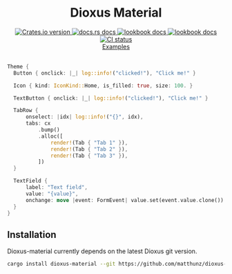 <div align="center">
<h1>Dioxus Material</h1>
 <a href="https://crates.io/crates/dioxus-material">
    <img src="https://img.shields.io/crates/v/dioxus-material?style=flat-square"
    alt="Crates.io version" />
  </a>
  <a href="https://docs.rs/dioxus-material/latest/dioxus_material/">
    <img src="https://img.shields.io/badge/docs-stable-blue.svg?style=flat-square"
      alt="docs.rs docs" />
  </a>
  <a href="https://dioxus-material.netlify.app/dioxus_material/">
    <img src="https://img.shields.io/badge/docs-nightly-blue.svg?style=flat-square"
      alt="lookbook docs" />
  </a>
  <a href="https://matthunz.github.io/">
    <img src="https://img.shields.io/badge/lookbook%20%F0%9F%91%80-purple"
      alt="lookbook docs" />
  </a>
   <a href="https://github.com/matthunz/dioxus-material/actions">
    <img src="https://github.com/matthunz/dioxus-material/actions/workflows/ci.yml/badge.svg"
      alt="CI status" />
  </a>
</div>

<div align="center">
 <a href="https://github.com/matthunz/dioxus-spring/tree/main/examples">Examples</a>
</div>

<br>

```rs
Theme {
  Button { onclick: |_| log::info!("clicked!"), "Click me!" }

  Icon { kind: IconKind::Home, is_filled: true, size: 100. }

  TextButton { onclick: |_| log::info!("clicked!"), "Click me!" }

  TabRow {
      onselect: |idx| log::info!("{}", idx),
      tabs: cx
          .bump()
          .alloc([
              render!(Tab { "Tab 1" }),
              render!(Tab { "Tab 2" }),
              render!(Tab { "Tab 3" }),
          ])
  }

  TextField {
      label: "Text field",
      value: "{value}",
      onchange: move |event: FormEvent| value.set(event.value.clone())
  }
}
```

## Installation
Dioxus-material currently depends on the latest Dioxus git version.

```sh
cargo install dioxus-material --git https://github.com/matthunz/dioxus-material
```
